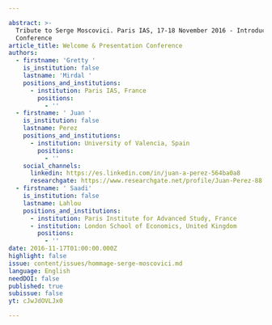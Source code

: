 ```yaml
---

abstract: >-
  Tribute to Serge Moscovici. Paris IAS, 17-18 November 2016 - Introduction
  Conference
article_title: Welcome & Presentation Conference
authors:
  - firstname: 'Gretty '
    is_institution: false
    lastname: 'Mirdal '
    positions_and_institutions:
      - institution: Paris IAS, France
        positions:
          - ''
  - firstname: ' Juan '
    is_institution: false
    lastname: Perez
    positions_and_institutions:
      - institution: University of Valencia, Spain
        positions:
          - ''
    social_channels:
      linkedin: https://es.linkedin.com/in/juan-a-perez-564ba0a8
      researchgate: https://www.researchgate.net/profile/Juan-Perez-88
  - firstname: ' Saadi'
    is_institution: false
    lastname: Lahlou
    positions_and_institutions:
      - institution: Paris Institute for Advanced Study, France
      - institution: London School of Economics, United Kingdom
        positions:
          - ''
date: 2016-11-17T01:00:00.000Z
highlight: false
issue: content/issues/hommage-serge-moscovici.md
language: English
needDOI: false
published: true
subissue: false
yt: cJwJdOVLJx0

---
```



<Youtube yt="cJwJdOVLJx0" caption="Hommage à Serge Moscovici  Introduction - G. Mirdal, J. Perez et S. Lahlou"></Youtube>